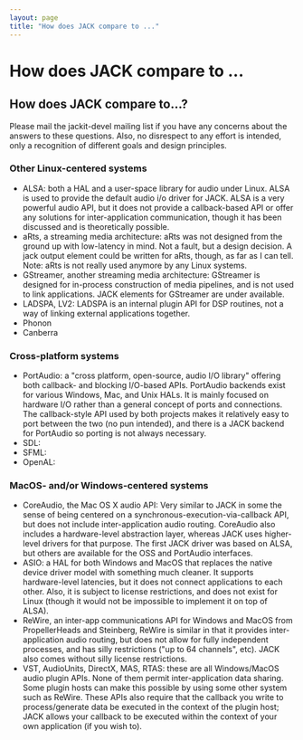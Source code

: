 ```yaml
---
layout: page
title: "How does JACK compare to ..."
---
```


# How does JACK compare to ...

## How does JACK compare to...?

Please mail the jackit-devel mailing list if you have any concerns about the
answers to these questions. Also, no disrespect to any effort is intended,
only a recognition of different goals and design principles.

### Other Linux-centered systems

* ALSA: both a HAL and a user-space library for audio under Linux.
  ALSA is used to provide the default audio i/o driver for JACK.
  ALSA is a very powerful audio API, but it does not provide a
  callback-based API or offer any solutions for inter-application
  communication, though it has been discussed and is theoretically possible. 
* aRts, a streaming media architecture:
  aRts was not designed from the ground up with low-latency in mind.
  Not a fault, but a design decision. A jack output element could be written
  for aRts, though, as far as I can tell.
  Note: aRts is not really used anymore by any Linux systems. 
* GStreamer, another streaming media architecture:
  GStreamer is designed for in-process construction of media pipelines,
  and is not used to link applications.
  JACK elements for GStreamer are under available. 
* LADSPA, LV2: LADSPA is an internal plugin API for DSP routines,
  not a way of linking external applications together. 
* Phonon 
* Canberra 

### Cross-platform systems

  * PortAudio:
  a "cross platform, open-source, audio I/O library" offering both
  callback- and blocking I/O-based APIs.
  PortAudio backends exist for various Windows, Mac, and Unix HALs.
  It is mainly focused on hardware I/O rather than a general concept of
  ports and connections. The callback-style API used by both projects
  makes it relatively easy to port between the two (no pun intended),
  and there is a JACK backend for PortAudio so porting is not always necessary. 
  * SDL: 
  * SFML: 
  * OpenAL: 

### MacOS- and/or Windows-centered systems

* CoreAudio, the Mac OS X audio API:
  Very similar to JACK in some the sense of being centered on
  a synchronous-execution-via-callback API, but does not include
  inter-application audio routing. CoreAudio also includes a
  hardware-level abstraction layer, whereas JACK uses higher-level drivers
  for that purpose. The first JACK driver was based on ALSA,
  but others are available for the OSS and PortAudio interfaces. 
* ASIO:
  a HAL for both Windows and MacOS that replaces the native device driver model
  with something much cleaner. It supports hardware-level latencies,
  but it does not connect applications to each other.
  Also, it is subject to license restrictions, and does not exist for Linux
  (though it would not be impossible to implement it on top of ALSA). 
* ReWire, an inter-app communications API for Windows and MacOS
  from PropellerHeads and Steinberg, ReWire is similar in that it provides
  inter-application audio routing, but does not allow for
  fully independent processes, and has silly restrictions
  ("up to 64 channels", etc).
  JACK also comes without silly license restrictions. 
* VST, AudioUnits, DirectX, MAS, RTAS:
  these are all Windows/MacOS audio plugin APIs. None of them permit
  inter-application data sharing. Some plugin hosts can make this possible
  by using some other system such as ReWire. These APIs also require that
  the callback you write to process/generate data be executed
  in the context of the plugin host;
  JACK allows your callback to be executed within the context
  of your own application (if you wish to). 

